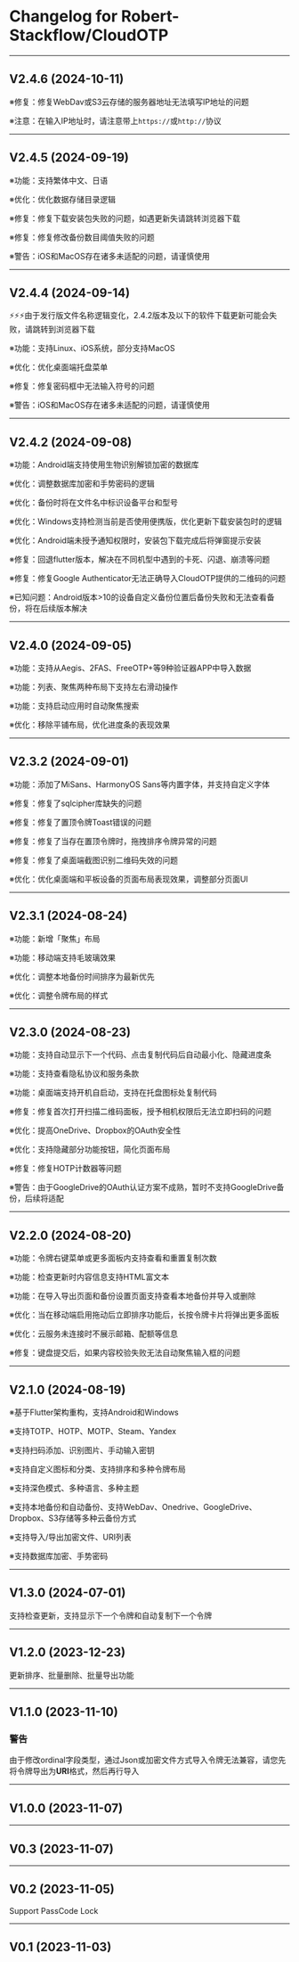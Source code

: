 # Changelog for Robert-Stackflow/CloudOTP

---

## V2.4.6 (2024-10-11)

※修复：修复WebDav或S3云存储的服务器地址无法填写IP地址的问题
※注意：在输入IP地址时，请注意带上`https://`或`http://`协议

---

## V2.4.5 (2024-09-19)

※功能：支持繁体中文、日语
※优化：优化数据存储目录逻辑
※修复：修复下载安装包失败的问题，如遇更新失请跳转浏览器下载
※修复：修复修改备份数目阈值失败的问题
※警告：iOS和MacOS存在诸多未适配的问题，请谨慎使用

---

## V2.4.4 (2024-09-14)

⚡⚡⚡由于发行版文件名称逻辑变化，2.4.2版本及以下的软件下载更新可能会失败，请跳转到浏览器下载
※功能：支持Linux、iOS系统，部分支持MacOS
※优化：优化桌面端托盘菜单
※修复：修复密码框中无法输入符号的问题
※警告：iOS和MacOS存在诸多未适配的问题，请谨慎使用

---

## V2.4.2 (2024-09-08)

※功能：Android端支持使用生物识别解锁加密的数据库
※优化：调整数据库加密和手势密码的逻辑
※优化：备份时将在文件名中标识设备平台和型号
※优化：Windows支持检测当前是否使用便携版，优化更新下载安装包时的逻辑
※优化：Android端未授予通知权限时，安装包下载完成后将弹窗提示安装
※修复：回退flutter版本，解决在不同机型中遇到的卡死、闪退、崩溃等问题
※修复：修复Google Authenticator无法正确导入CloudOTP提供的二维码的问题
※已知问题：Android版本>10的设备自定义备份位置后备份失败和无法查看备份，将在后续版本解决

---

## V2.4.0 (2024-09-05)

※功能：支持从Aegis、2FAS、FreeOTP+等9种验证器APP中导入数据
※功能：列表、聚焦两种布局下支持左右滑动操作
※功能：支持启动应用时自动聚焦搜索
※优化：移除平铺布局，优化进度条的表现效果

---

## V2.3.2 (2024-09-01)

※功能：添加了MiSans、HarmonyOS Sans等内置字体，并支持自定义字体
※修复：修复了sqlcipher库缺失的问题
※修复：修复了置顶令牌Toast错误的问题
※修复：修复了当存在置顶令牌时，拖拽排序令牌异常的问题
※修复：修复了桌面端截图识别二维码失效的问题
※优化：优化桌面端和平板设备的页面布局表现效果，调整部分页面UI

---

## V2.3.1 (2024-08-24)

※功能：新增「聚焦」布局
※功能：移动端支持毛玻璃效果
※优化：调整本地备份时间排序为最新优先
※优化：调整令牌布局的样式

---

## V2.3.0 (2024-08-23)

※功能：支持自动显示下一个代码、点击复制代码后自动最小化、隐藏进度条
※功能：支持查看隐私协议和服务条款
※功能：桌面端支持开机自启动，支持在托盘图标处复制代码
※修复：修复首次打开扫描二维码面板，授予相机权限后无法立即扫码的问题
※优化：提高OneDrive、Dropbox的OAuth安全性
※优化：支持隐藏部分功能按钮，简化页面布局
※修复：修复HOTP计数器等问题
※警告：由于GoogleDrive的OAuth认证方案不成熟，暂时不支持GoogleDrive备份，后续将适配

---

## V2.2.0 (2024-08-20)

※功能：令牌右键菜单或更多面板内支持查看和重置复制次数
※功能：检查更新时内容信息支持HTML富文本
※功能：在导入导出页面和备份设置页面支持查看本地备份并导入或删除
※优化：当在移动端启用拖动后立即排序功能后，长按令牌卡片将弹出更多面板
※优化：云服务未连接时不展示邮箱、配额等信息
※修复：键盘提交后，如果内容校验失败无法自动聚焦输入框的问题

---

## V2.1.0 (2024-08-19)

※基于Flutter架构重构，支持Android和Windows
※支持TOTP、HOTP、MOTP、Steam、Yandex
※支持扫码添加、识别图片、手动输入密钥
※支持自定义图标和分类、支持排序和多种令牌布局
※支持深色模式、多种语言、多种主题
※支持本地备份和自动备份、支持WebDav、Onedrive、GoogleDrive、Dropbox、S3存储等多种云备份方式
※支持导入/导出加密文件、URI列表
※支持数据库加密、手势密码

---

## V1.3.0 (2024-07-01)

支持检查更新，支持显示下一个令牌和自动复制下一个令牌

---

## V1.2.0 (2023-12-23)

更新排序、批量删除、批量导出功能

---

## V1.1.0 (2023-11-10)

### 警告
由于修改ordinal字段类型，通过Json或加密文件方式导入令牌无法兼容，请您先将令牌导出为**URI**格式，然后再行导入

---

## V1.0.0 (2023-11-07)



---

## V0.3 (2023-11-07)



---

## V0.2 (2023-11-05)

Support PassCode Lock

---

## V0.1 (2023-11-03)


